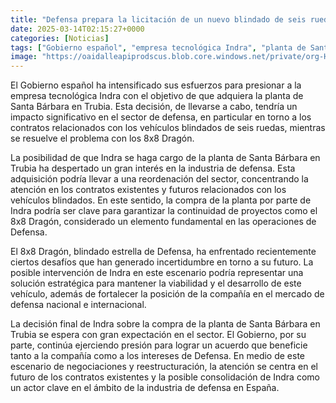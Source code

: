 ```yaml
---
title: "Defensa prepara la licitación de un nuevo blindado de seis ruedas mientras se resuelve el problema con los 8x8 Dragón"
date: 2025-03-14T02:15:27+0000
categories: [Noticias]
tags: ["Gobierno español", "empresa tecnológica Indra", "planta de Santa Bárbara", "Trubia", "sector de defensa", "vehículos blindados", "8x8 Dragón", "Indra", "adquisición", "reordenación del sector", "contratos", "viabilidad", "desarrollo"]
image: "https://oaidalleapiprodscus.blob.core.windows.net/private/org-HKmKxpuNw3Y88lm4EBrIPq0n/user-ZwiCXOggLL8ZNNKE2g7rXFmV/img-fT16pau4IrTkbQhIY4b4BNpr.png?st=2025-03-14T01%3A15%3A27Z&se=2025-03-14T03%3A15%3A27Z&sp=r&sv=2024-08-04&sr=b&rscd=inline&rsct=image/png&skoid=d505667d-d6c1-4a0a-bac7-5c84a87759f8&sktid=a48cca56-e6da-484e-a814-9c849652bcb3&skt=2025-03-13T22%3A42%3A15Z&ske=2025-03-14T22%3A42%3A15Z&sks=b&skv=2024-08-04&sig=URzEo1Jzo2NBaashiTFBXd8/Ec4nKOp/xV7uGm/kjvU%3D"
---
```


El Gobierno español ha intensificado sus esfuerzos para presionar a la empresa tecnológica Indra con el objetivo de que adquiera la planta de Santa Bárbara en Trubia. Esta decisión, de llevarse a cabo, tendría un impacto significativo en el sector de defensa, en particular en torno a los contratos relacionados con los vehículos blindados de seis ruedas, mientras se resuelve el problema con los 8x8 Dragón.

La posibilidad de que Indra se haga cargo de la planta de Santa Bárbara en Trubia ha despertado un gran interés en la industria de defensa. Esta adquisición podría llevar a una reordenación del sector, concentrando la atención en los contratos existentes y futuros relacionados con los vehículos blindados. En este sentido, la compra de la planta por parte de Indra podría ser clave para garantizar la continuidad de proyectos como el 8x8 Dragón, considerado un elemento fundamental en las operaciones de Defensa.

El 8x8 Dragón, blindado estrella de Defensa, ha enfrentado recientemente ciertos desafíos que han generado incertidumbre en torno a su futuro. La posible intervención de Indra en este escenario podría representar una solución estratégica para mantener la viabilidad y el desarrollo de este vehículo, además de fortalecer la posición de la compañía en el mercado de defensa nacional e internacional.

La decisión final de Indra sobre la compra de la planta de Santa Bárbara en Trubia se espera con gran expectación en el sector. El Gobierno, por su parte, continúa ejerciendo presión para lograr un acuerdo que beneficie tanto a la compañía como a los intereses de Defensa. En medio de este escenario de negociaciones y reestructuración, la atención se centra en el futuro de los contratos existentes y la posible consolidación de Indra como un actor clave en el ámbito de la industria de defensa en España.
    